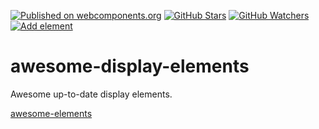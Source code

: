 [![Published on webcomponents.org][webcomponents-image]][webcomponents-url]
[![GitHub Stars][github-stars-image]][github-stars-url]
[![GitHub Watchers][github-watchers-image]][github-watchers-url]
[![Add element][github-image]][github-url]

# awesome-display-elements

Awesome up-to-date display elements.

[awesome-elements](https://webcomponents.org/collection/StartPolymer/awesome-elements)

[github-image]: https://img.shields.io/badge/github-add%20element-lightgrey.svg
[github-url]: https://github.com/StartPolymer/awesome-display-elements/issues/new?title=Add%20element%20&labels=User%20reports

[github-stars-image]: https://img.shields.io/github/stars/StartPolymer/awesome-display-elements.svg?label=github%20stars
[github-stars-url]: https://github.com/StartPolymer/awesome-display-elements

[github-watchers-image]: https://img.shields.io/github/watchers/StartPolymer/awesome-display-elements.svg?label=github%20watchers
[github-watchers-url]: https://github.com/StartPolymer/awesome-display-elements

[webcomponents-image]: https://img.shields.io/badge/webcomponents.org-published-blue.svg
[webcomponents-url]: https://webcomponents.org/collection/StartPolymer/awesome-display-elements

